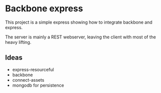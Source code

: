 # Backbone express


This project is a simple express showing how to integrate backbone and express. 

The server is mainly a REST webserver, leaving the client with most of the heavy lifting. 


## Ideas

* express-resourceful 
* backbone 
* connect-assets 
* mongodb for persistence

